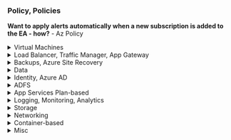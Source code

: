 ### Policy, Policies

**Want to apply alerts automatically when a new subscription is added to the EA - how?** - Az Policy

<details>
   <summary>Virtual Machines</summary>
   
**How to visualize the different processes running on VMs?** - Azure Services Map

**How to collect Windows Security logs and store for x years?** - Azure Log Analytics Agent but also Diagnostics Agent
   
**How to collect Windows Performance counters?** - Azure Log Analytics Agent

**Have a registered .NET app installed on VM and want it to authenticate to Azure resources using VM Managed Service identity - how?**
- Have it use the *Azure Instance Metadata Service Identity* to generate the request token

**Low priority nodes**
- Become unavailable if Azure does not have enough capacity

**What VM types are not supported/allowed by Azure Batch Jobs?**
- A series
- Burstable

## HPC

**Which SKUs?** - H and N

**What is RDMA?** - remote direct memory access
- Requires InfiniBand networking
- low latency, high bandwidth 
- Also requires SR-IOV
   
## Accelerated Networking   

**Need network optimized compute - what?** - D, F, E, L, M support Accelerated Networking   
   
**Accelerated networking - what is it?** - reduces latency, jitter, and CPU utilization

**What settings do you need to enable?** - Single Root I/O Virtualization (SR-IOV)

</details>   


<details>
   <summary>Load Balancer, Traffic Manager, App Gateway </summary>
   
**Need SSL offloading** - App Gateway; Load Balancer does not support   

**Region failure - protect web app cheapest way?** - Traffic Manager
   
</details>   

<details>
   <summary>Backups, Azure Site Recovery </summary>
   
## Permissions for Recovery Services Vaults

- Create new vaults? Contributor
- Create and manage replication jobs? Site Recovery Contributor
- Perform failovers? Site Recovery Operator
   
- **Does not protect against region failure**
- **2 hour RTO, 1 day RPO**

## RPO options

https://docs.microsoft.com/en-us/azure/site-recovery/site-recovery-failover

#### Recovery Point options - RTO, RPO

- **Latest** - use the latest point. Lowest RPO but higher RTO since Azure has to process the logs to generate a recovery point prior to the restore. 

- **Latest processed** - Lowest RTO. Tells Azure "Just use the most recent recovery point you've already created rather than go through the expensive route of scanning the logs for potentially newer recovery points"

- **Latest app-consistent** - ail VMs over to the latest application consistent recovery point that's been processed by Site Recovery.

- **Latest multi-VM processed** - VMs that are part of a replication group failover to the latest common multi-VM consistent recovery point. Other virtual machines fail over to their latest processed recovery point. This option is only for recovery plans that have at least one VM with multi-VM consistency enabled.

- **Latest multi-VM app-consistent**

**Fastest RTO for a VM?** - ASR

**RPO for ASR?** 
- VMs - 1 day
- Database backups: 15 minutes

**RPO for Azure Backup?**
- 1 day

**Want long term retention of backups - how?** - Set `Long term retention` in Azure Backup

**After a restore, want a custom script to run - how?** - Azure Automation Runbooks (https://docs.microsoft.com/en-us/azure/site-recovery/site-recovery-runbook-automation)

**Where to define custom scripts to run?** - In ASR, customize *Recovery plan*

**Diff. b/w Azure Backup and Azure Site Recovery?** 
- ASR use cases:
   - Business continuity and disaster recovery
   - Want to replicate VM configuration and data to Azure or to another datacenter
- Azure Backup - more granular

</details>   

<details>
   <summary>Data </summary>

## Azure Data Factory

**Need to copy 500GB of files to Azure - how?**
- Import/Export
- ADF

**Azure Data Factory - need to copy files from on-prem into Azure Blob storage. How?**
- Install the *Integration Runtime*
   
**Synapse - "petabytes of data and complex queries"**

## Cosmos DB
- 99.99% SLA
- Crazy fast read/write even worldwide (<10ms read, <15ms write for worldwide)
- Can authenticate apps using Managed Service Identity

## Azure SQL

**Where to send Azure SQL Database audit data?** - Log Analytics, Event Hub, or a Storage Account

**Company has SQL licenses already - should they migrate to a fixed-size DTU or vCore Azure SQL database?** - vCore   
   
**MSFT recommended way to migrate database to Azure?** - old way was BACPAC uploaded to Azure BLOB storage   

#### Backups and retention

**Which editions allow long term retention?**
- All except SQL DW

**Want long term retention of Azure SQL Database backups?** 
- https://docs.microsoft.com/en-us/azure/azure-sql/database/long-term-retention-overview
- Full backups taken automatically
- Long Term Retention copies these to different blobs for long term storage
- LTR policy has 4 settings:
      - Weekly backup retention (W) - one backup every week will be copied to the long-term storage
      - Monthly backup retention (M) - first backup of each month will be copied to the long-term storage
      - Yearly backup retention (Y) - one backup during the week specified by WeekOfYear will be copied to the long-term storage
      - Week of year (WeekOfYear) - only used w Y

**What are the default retentions?**
- Basic - 7 days
- Standard - 35 days
- Premium - 35 days
- SQL DW - snapshots every 7 days

</details>   

<details>
   <summary>Identity, Azure AD </summary>
   
**Want to enforece WAD security policies?** - Use Pass-through auth.   
   
**AD DS - what can it do?** - domain join, group policy, LDAP, Kerberos, NTLM, fully compatible w Windows AD
   
**Azure AD Id. Protection vs. PIM?** - almost always going to be PIM
   
# Which SKUs support...   

**JIT?** - P1 and P2

**Time bound access?** - P2 (PIM)

**Custom groups?** - P1


# How to...

**P2 customer - Want to get alerts whenever roles are activated + provide JIT access** - PIM

**P2 customer - ability to conduct access reviews** - PIM

**MFA for risky sign ins?** - P2 (PIM)





**
</details>   

<details>
   <summary>ADFS </summary>
# ADFS
   
**Can you authenticate on-prem users to AAD using ADFS?** - Yes
   
**How to monitor - ADFS?** - Active Direction Federation Services Health Check in Log Analytics

**How to monitor - WAP?** - Azure AD Connect Health
   
</details>   

<details>
   <summary>App Services Plan-based</summary>
   
# App Service Plans

**Want to run image processing app 1x per hour but not get charged when compute is not running - how?**
- Azure Functions
- Azure Web Jobs
- Azure Logic App **with recurring trigger** - if that's not in reqs, the answer is "No" for these

**Get email whenever auto-scale event occurs?** - Create an Activity Log alert

</details>   

<details>
   <summary> Logging, Monitoring, Analytics </summary>
   
### Log Analytics vs. Azure Monitor - which one?

- Metrics on Azure infrastructure? AzMon
- Status on functionality within Azure infrastructure? AzMon (which is which Service Health lives)
- Notice of security advisories? AzMon, within Service Health

**Microsoft Monitoring Agent = Log Analytics Agent**

**Want to monitor on-prem VMs in Azure - how?** - Install Microsoft Monitoring Agent

**Max retention you can set for raw data points?** - 730 days

**How to monitor traffic to VM from outside?** - Traffic Analytics

**Want report showing all "write" activity - how?** - Activity Log

**Give ability to view resource usage and performance data only?** - Log Analytics

**Give ability to visualize relationships between application components** - App Insights

**Diagnostic Agent vs. Log Analytics Agent?**
- Use Log Analytics to capture metrics
- Use Diagnostics to capture app specific logs

**Collect IIS logs and report on 400 errors - how?**
1. Install Diagnostics Agent and configure
2. Set up alerts

</details>   

<details>
   <summary>Storage</summary>
   
# Storage
   
**StorSimple - uses Azure Storage Blob account to copy snapshots of the data**
   
**Table storage - SLA?** - 99.99%

**Table storage - speed?** - Fast.

**How to rehydrate archive tier BLOB data?**
- Change tier to hot or cool
- May take 15 hours for large blobs; lots of small blobs may take longer

**Want to use SMB file share on Windows 2016 - what performance tier?** - Standard only; Premium only allows BLOBs

</details>   

<details>
   <summary>Networking</summary>
   
# Networking

- “Service endpoint routes override any BGP or UDR routes for the address prefix match of an Azure service.” https://docs.microsoft.com/en-us/azure/virtual-network/virtual-network-service-endpoints-overview
- The order of prioritization is:
   1. Service Endpoints
   2. BGP
   3. UDRs
- “If the destination address is for one of Azure’s services, Azure routes the traffic directly to the service over Azure’s backbone network, rather than routing the traffic to the Internet.”

## ExpressRoute 

**NYC, LA offices. 2 vnets - East US, West US. Offices have ER to 1 vnet.**
- If vnet in West US goes down, how to route LA users to the East US vnet? BGP
- HSRP, VRRP - always wrong as they are not supported in ER/high avail. Answer is always BGP

**ExpressRoute and poor VM network perf - how to monitor?** - Network Watcher w IP Flow Verify
- ExpressRoute = Network Watcher
- Log Analytics can monitor NSG flow logs but not ER
   
**On-prem - all traffic to Azure subnet must flow through virtual appliance. How?**
1. ExpressRoute
2. Route table w forced tunneling
   
**What offers redundant pair of cross connections?** ExpressRoute (acc. to Udemy)   
   
## VPN Gateways
-  - only VpnGw1+ support active-active gateways
- Cannot have address in same address space as on prem
- Use /27 CIDR

**Can you create a vnet peering between Classic and Resource Manager vnets?** - Yes

**Can you create a vnet peering between Classic and Classic?** - No

# Scenario: Company has deployed apps to Azure VMs. Certificates for point-to-site VPN have been created by on-premise CA. How to set up P2S on each laptop?

- https://docs.microsoft.com/en-us/azure/vpn-gateway/vpn-gateway-certificates-point-to-site
- https://docs.microsoft.com/en-us/azure/vpn-gateway/point-to-site-how-to-vpn-client-install-azure-cert
- https://docs.microsoft.com/en-us/azure/vpn-gateway/vpn-gateway-howto-point-to-site-resource-manager-portal#installclientcert

**What goes in the Personal certificate store on each laptop?** - User certificate that has the private key
- \Current Users\Personal\Certificates

**What goes in the Computer Personal store on each laptop?** - User certificate that has the private key
- https://stackoverflow.com/questions/5671772/why-is-there-a-computer-personal-certificates-store-and-also-current-user-per
- \Computer\Personal\Certificates

**What goes in the Azure VPN Gateway?** - the root CA certificate that has the public key

</details>   

<details>
   <summary>Container-based</summary>

**Modernize legacy ASP/etc app that is frail - simplest way?** - Use ACR
</details>   

<details>
   <summary>Misc </summary>
   
**Large-scale parallel... high performance computing... HPC... intrinsically parallel... ** - Azure Batch Jobs   

**Region-specific services - must create in each region**
- Key Vault
- Load Balancer
- Application Gateway
- VM Scale Sets

**ITSM?** - yes. Using the ITSM Connector with:
- ServiceNow
- System Center Service Manager
- Provance
- Cherwell

With ITSMC, you can:
- Create work items in ITSM tool, based on your Azure alerts (metric alerts, Activity Log alerts and Log Analytics alerts)
- Optionally, you can sync your incident and change request data from your ITSM tool to an Azure Log Analytics workspace.

**Wire Data has been replaced by Service Map**
</details>   
